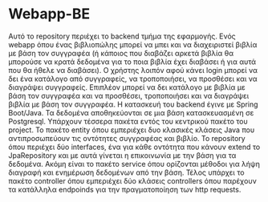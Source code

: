# Webapp-BE

Αυτό το repository περιέχει το backend τμήμα της εφαρμογής.
Ενός webapp όπου ένας βιβλιοπώλης μπορεί να μπει και να
διαχειριστεί βιβλία με βάση τον συγγραφέα (ή κάποιος που
διαβάζει αρκετά βιβλία θα μπορούσε να κρατά δεδομένα για
το ποια βιβλία έχει διαβάσει ή για αυτά που θα ήθελε να
διαβάσει). Ο χρήστης λοιπόν αφού κάνει login μπορεί να δει
ένα κατάλογο από συγγραφείς, να τροποποιήσει, να προσθέσει
και να διαγράψει συγγραφείς. Επιπλέον μπορεί να δει κατάλογο
με βιβλία με βάση τον συγγραφέα και να προσθέσει, τροποποιήσει
και να διαγράψει βιβλία με βάση τον συγγραφέα. Η κατασκευή του
backend έγινε με Spring Boot/Java. Τα δεδομένα αποθηκεύονται
σε μια βάση κατασκευασμένη σε Postgresql. Υπάρχουν τέσσερα
πακέτα εντός του κεντρικού πακέτο του project. Το πακέτο
entity όπου εμπεριέχει δυο κλασικές κλάσεις Java που
αντιπροσωπεύουν τις οντότητες συγγραφέας και βιβλίο. Το
repository όπου περιέχει δύο interfaces, ένα για κάθε οντότητα
που κάνουν extend το JpaRepository και με αυτά γίνεται η
επικοινωνία με την βάση για τα δεδομένα. Ακόμη είναι το πακέτο
service όπου ορίζονται μέθοδοι για λήψη διαγραφή και ενημέρωση
δεδομένων από την βάση. Τέλος υπάρχει το πακέτο controller όπου
εμπεριέχει δύο κλάσεις controllers όπου παρέχουν τα κατάλληλα
endpoinds για την πραγματοποίηση των http requests. 